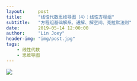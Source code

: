 ```yaml
---
layout:     post
title:      "线性代数思维导图（4）：线性方程组"
subtitle:   "方程组基础解系、通解、解空间、克拉默法则"
date:       2019-05-14 12:00:00
author:     "Lin Joey"
header-img: "img/post.jpg"
tags:
    - 线性代数
    - 思维导图
---
```


![](https://linjoey-image.oss-cn-beijing.aliyuncs.com/4、方程组.png)
